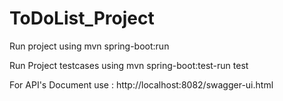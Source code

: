 # ToDoList_Project

Run project using mvn spring-boot:run


Run Project testcases using mvn spring-boot:test-run test

For API's Document use : http://localhost:8082/swagger-ui.html
